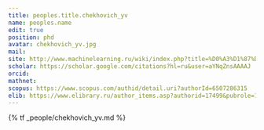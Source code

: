 ```yaml
---
title: peoples.title.chekhovich_yv
name: peoples.name
edit: true
position: phd
avatar: chekhovich_yv.jpg
mail:
site: http://www.machinelearning.ru/wiki/index.php?title=%D0%A3%D1%87%D0%B0%D1%81%D1%82%D0%BD%D0%B8%D0%BA:Yury_Chekhovich
scholar: https://scholar.google.com/citations?hl=ru&user=aYNqZnsAAAAJ
orcid:
mathnet:
scopus: https://www.scopus.com/authid/detail.uri?authorId=6507286315
elib: https://www.elibrary.ru/author_items.asp?authorid=17499&pubrole=100&show_refs=1&show_option=0
---
```


{% tf _people/chekhovich_yv.md %}
